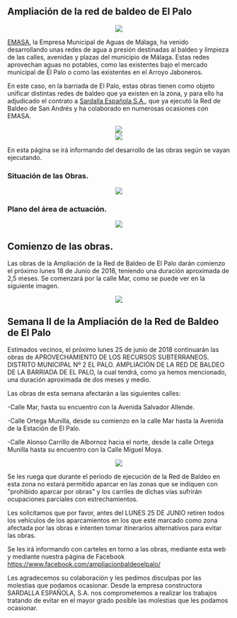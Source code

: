 ## Ampliación de la red de baldeo de El Palo

<div style="text-align:center"><img src ="https://drscdn.500px.org/photo/262255213/q%3D80_m%3D2000/v2?user_id=26634187&webp=true&sig=dfc4422efb205e95a4ca8e7e46b5a30da8bb177b9ba07d37a9962983f93ddec5" /></div>

[EMASA](https://www.emasa.es/), la Empresa Municipal de Aguas de Málaga, ha venido desarrollando unas redes de agua a presión destinadas al baldeo y limpieza de las calles, avenidas y plazas del municipio de Málaga. Estas redes aprovechan  aguas no potables, como las existentes bajo el mercado municipal de El Palo o como las existentes en el Arroyo Jaboneros.

En este caso, en la barriada de El Palo, estas obras tienen como objeto unificar distintas redes de baldeo que ya existen en la zona, y para ello ha adjudicado el contrato a [Sardalla Española S.A.](http://www.sardesa.com/), que ya ejecutó la Red de Baldeo de San Andrés y ha colaborado en numerosas ocasiones con EMASA. 


<div style="text-align:center"><img src ="http://www.sardesa.com/wp-content/uploads/2013/07/logo1.png" /></div> 


<div style="text-align:center"><img src ="https://www.emasa.es/wp-content/themes/twentyeleven/img/34.png" /></div>


En esta página se irá informando del desarrollo de las obras según se vayan ejecutando.

### Situación de las Obras.

<div style="text-align:center"><img src ="https://drscdn.500px.org/photo/259855271/m%3D2048/v2?user_id=26634187&webp=true&sig=41e459fef25cf0ca14b34b06e07b4a9ed160584398b8834f975c890a144dc3e1" /></div>

### Plano del área de actuación.

<div style="text-align:center"><img src ="https://drscdn.500px.org/photo/262254933/q%3D80_m%3D2000/v2?webp=true&sig=719979bc6d71f8f814b8d02c21f16d431a2257c2fd62fc2153c408f1bfb51e68" /></div>

## Comienzo de las obras.

Las obras de la Ampliación de la Red de Baldeo de El Palo darán comienzo el próximo lunes 18 de Junio de 2018, teniendo una duración aproximada de 2,5 meses.
Se comenzará por la calle Mar, como se puede ver en la siguiente imagen.

<div style="text-align:center"><img src ="https://drscdn.500px.org/photo/262254931/q%3D80_m%3D1000_k%3D1/v2?webp=true&sig=f51dc47bb94b2255ab5502d589efa667939ce3a1b7756c361ae56567c9e671ac" /></div>

## Semana II de la Ampliación de la Red de Baldeo de El Palo

Estimados vecinos, el próximo lunes 25 de junio de 2018 continuarán las obras de APROVECHAMIENTO DE LOS RECURSOS SUBTERRANEOS. DISTRITO MUNICIPAL Nº 2 EL PALO. AMPLIACIÓN DE LA RED DE BALDEO DE LA BARRIADA DE EL PALO, la cual tendrá, como ya hemos mencionado, una duración aproximada de dos meses y medio.

Las obras de esta semana afectarán a las siguientes calles:

  -Calle Mar, hasta su encuentro con la Avenida Salvador Allende.
  
  -Calle Ortega Munilla, desde su comienzo en la calle Mar hasta la Avenida de la Estación de El Palo.
  
  -Calle Alonso Carrillo de Albornoz hacia el norte, desde la calle Ortega Munilla hasta su encuentro con la Calle Miguel Moya.
  

<div style="text-align:center"><img src ="https://drscdn.500px.org/photo/263185335/q%3D80_m%3D2000/v2?user_id=26634187&webp=true&sig=f12193808bdaa7a803b45b38154e6195ab9dcfc25ab1a07c7cc5b3d2f448a56b" /></div>

Se les ruega que durante el periodo de ejecución de la Red de Baldeo en esta zona no estará permitido aparcar en las zonas que se indiquen con "prohibido aparcar por obras" y los carriles de dichas vías sufrirán ocupaciones parciales con estrechamientos.

Les solicitamos que por favor, antes del LUNES 25 DE JUNIO retiren todos los vehículos de los aparcamientos en los que esté marcado como zona afectada por las obras e intenten tomar itinerarios alternativos para evitar las obras.

Se les irá informando con carteles en torno a las obras, mediante esta web y mediante nuestra página de Facebook https://www.facebook.com/ampliacionbaldeoelpalo/

Les agradecemos su colaboración y les pedimos disculpas por las molestias que podamos ocasionar. Desde la empresa constructora SARDALLA ESPAÑOLA, S.A. nos comprometemos a realizar los trabajos tratando de evitar en el mayor grado posible las molestias que les podamos ocasionar.



